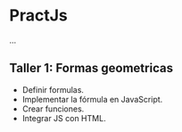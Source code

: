 # PractJs

...

## Taller 1: Formas geometricas
- Definir formulas.
- Implementar la fórmula en JavaScript.
- Crear funciones.
- Integrar JS con HTML.
